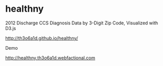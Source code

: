healthny
========

2012 Discharge CCS Diagnosis Data by 3-Digit Zip Code, Visualized with D3.js

http://th3o6a1d.github.io/healthny/ 

Demo

http://healthny.th3o6a1d.webfactional.com 

